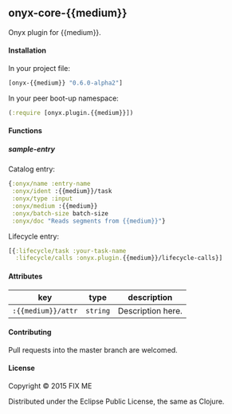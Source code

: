 ## onyx-core-{{medium}}

Onyx plugin for {{medium}}.

#### Installation

In your project file:

```clojure
[onyx-{{medium}} "0.6.0-alpha2"]
```

In your peer boot-up namespace:

```clojure
(:require [onyx.plugin.{{medium}}])
```

#### Functions

##### sample-entry

Catalog entry:

```clojure
{:onyx/name :entry-name
 :onyx/ident :{{medium}}/task
 :onyx/type :input
 :onyx/medium :{{medium}}
 :onyx/batch-size batch-size
 :onyx/doc "Reads segments from {{medium}}"}
```

Lifecycle entry:

```clojure
[{:lifecycle/task :your-task-name
  :lifecycle/calls :onyx.plugin.{{medium}}/lifecycle-calls}]
```

#### Attributes

|key                           | type      | description
|------------------------------|-----------|------------
|`:{{medium}}/attr`            | `string`  | Description here.

#### Contributing

Pull requests into the master branch are welcomed.

#### License

Copyright © 2015 FIX ME

Distributed under the Eclipse Public License, the same as Clojure.